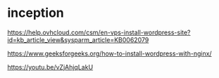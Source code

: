 # inception


https://help.ovhcloud.com/csm/en-vps-install-wordpress-site?id=kb_article_view&sysparm_article=KB0062079


https://www.geeksforgeeks.org/how-to-install-wordpress-with-nginx/


https://youtu.be/vZjAhjqLakU
